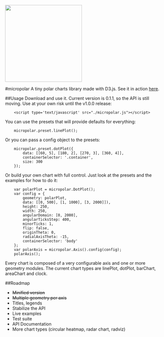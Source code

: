 <img src="https://raw.github.com/biovisualize/micropolar/gh-pages/micropolar_black.png" width="250"/><br />

#micropolar
A tiny polar charts library made with D3.js. See it in action [here](http://micropolar.org/).

##Usage
Download and use it. Current version is 0.1.1, so the API is still moving. Use at your own risk until the v1.0.0 release:

```
	<script type='text/javascript' src="./micropolar.js"></script>

```

You can use the presets that will provide defaults for everything:

```
	micropolar.preset.linePlot();

```

Or you can pass a config object to the presets:

```
	micropolar.preset.dotPlot({
		data: [[60, 5], [180, 2], [270, 3], [360, 4]], 
		containerSelector: '.container',
		size: 300
	});
```

Or build your own chart with full control. Just look at the presets and the examples for how to do it:

```
	var polarPlot = micropolar.DotPlot();
    var config = {
        geometry: polarPlot,
        data: [[0, 500], [1, 1000], [3, 2000]]),
        height: 250, 
        width: 250, 
        angularDomain: [0, 2000],
        angularTicksStep: 400,
        minorTicks: 1,
        flip: false,
        originTheta: 0,
        radialAxisTheta: -15,
        containerSelector: 'body'
    };
    var polarAxis = micropolar.Axis().config(config);
    polarAxis();
```

Every chart is composed of a very configurable axis and one or more geometry modules. The current chart types are linePlot, dotPlot, barChart, areaChart and clock. 

##Roadmap
* <s>Minified version</s>
* <s>Multiple geometry per axis</s>
* Titles, legends
* Stabilize the API
* Live examples
* Test suite
* API Documentation
* More chart types (circular heatmap, radar chart, radviz)
